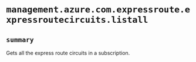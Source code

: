 # `management.azure.com.expressroute.expressroutecircuits.listall`

## `summary`
Gets all the express route circuits in a subscription.


